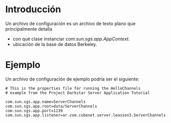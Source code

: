 # Introducción #

Un archivo de configuración es un archivo de texto plano que principalmente detalla
  * con qué clase instanciar _com.sun.sgs.app.AppContext_.
  * ubicación de la base de datos Berkeley.


# Ejemplo #

Un archivo de configuración de ejemplo podría ser el siguiente:
```
# This is the properties file for running the HelloChannels
# example from the Project Darkstar Server Application Tutorial

com.sun.sgs.app.name=ServerChannels
com.sun.sgs.app.root=data/ServerChannels
com.sun.sgs.app.port=1139
com.sun.sgs.app.listener=ar.com.cubenet.server.leasson3.ServerChannels
```